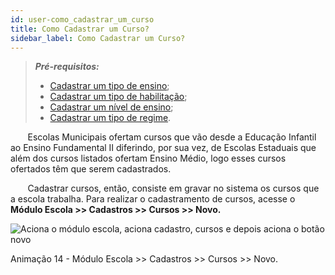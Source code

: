 ```yaml
---
id: user-como_cadastrar_um_curso
title: Como Cadastrar um Curso?
sidebar_label: Como Cadastrar um Curso?
---
```


<div id="main-content-access">

>***Pré-requisitos:***
>   * [Cadastrar um tipo de ensino](user-como_cadastrar_tipo_de_curso.html#tipos-de-ensino);
>   * [Cadastrar um tipo de habilitação](user-como_cadastrar_tipo_de_curso.html#tipos-de-habilitacão);
>   * [Cadastrar um nível de ensino](user-como_cadastrar_tipo_de_curso.html#tipos-de-nivel-de-ensino);
>   * [Cadastrar um tipo de regime](user-como_cadastrar_tipo_de_curso.html#tipos-de-regime).

</div>

&nbsp;&nbsp;&nbsp;&nbsp;&nbsp;&nbsp;&nbsp;Escolas Municipais ofertam cursos que vão desde a Educação Infantil ao Ensino Fundamental II diferindo, por sua vez, de Escolas Estaduais que além dos cursos listados ofertam Ensino Médio, logo esses cursos ofertados têm que serem cadastrados.

&nbsp;&nbsp;&nbsp;&nbsp;&nbsp;&nbsp;&nbsp;Cadastrar cursos, então, consiste em gravar no sistema os cursos que a escola trabalha. Para realizar o cadastramento de cursos, acesse o **Módulo Escola >> Cadastros >> Cursos >> Novo.**

![Aciona o módulo escola, aciona cadastro, cursos e depois aciona o botão novo](/img/treinamento_gifs/cadastrar_curso.gif)

<p class="centerText">Animação 14 - Módulo Escola >> Cadastros >> Cursos >> Novo.</p>
